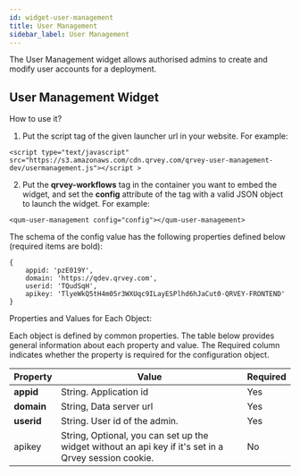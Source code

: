 ```yaml
---
id: widget-user-management
title: User Management
sidebar_label: User Management
---
```


The User Management widget allows authorised admins to create and modify user accounts for a deployment.

## User Management Widget

How to use it?

1. Put the script tag of the given launcher url in your website. For example:

```
<script type="text/javascript" src="https://s3.amazonaws.com/cdn.qrvey.com/qrvey-user-management-dev/usermanagement.js"></script >
```

2. Put the **qrvey-workflows** tag in the container you want to embed the widget, and set the **config** attribute of the tag with a valid JSON object to launch the widget. For example:

```
<qum-user-management config="config"></qum-user-management>
```

The schema of the config value has the following properties defined below (required items are bold):

```
{
    appid: 'pzE019Y',
    domain: 'https://qdev.qrvey.com',
    userid: 'TQudSqH',
    apikey: 'TlyeWkQ5tH4m05r3WXUqc9ILayESPlhd6hJaCut0-QRVEY-FRONTEND' 		
}
```

Properties and Values for Each Object:

Each object is defined by common properties. The table below provides general information about each property and value. The Required column indicates whether the property is required for the configuration object.

| **Property** | **Value** | **Required** |
| --- | --- | --- |
| **appid** | String. Application id | Yes |
| **domain** | String, Data server url | Yes |
| **userid** | String. User id of the admin.| Yes |
| apikey | String, Optional, you can set up the widget without an api key if it&#39;s set in a Qrvey session cookie. | No |